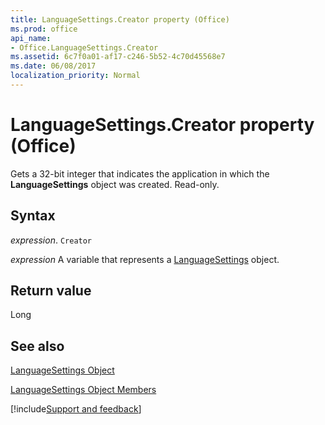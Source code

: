 ```yaml
---
title: LanguageSettings.Creator property (Office)
ms.prod: office
api_name:
- Office.LanguageSettings.Creator
ms.assetid: 6c7f0a01-af17-c246-5b52-4c70d45568e7
ms.date: 06/08/2017
localization_priority: Normal
---
```



# LanguageSettings.Creator property (Office)

Gets a 32-bit integer that indicates the application in which the  **LanguageSettings** object was created. Read-only.


## Syntax

_expression_. `Creator`

_expression_ A variable that represents a [LanguageSettings](Office.LanguageSettings.md) object.


## Return value

Long


## See also


[LanguageSettings Object](Office.LanguageSettings.md)



[LanguageSettings Object Members](./overview/Library-Reference/languagesettings-members-office.md)

[!include[Support and feedback](~/includes/feedback-boilerplate.md)]